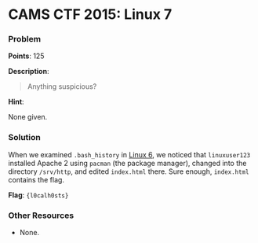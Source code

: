 # CAMS CTF 2015: Linux 7

### Problem

**Points**: 125

**Description**: 

> Anything suspicious?

**Hint**: 

None given.

### Solution

When we examined `.bash_history` in [Linux 6](../linux-6), we noticed that `linuxuser123` installed Apache 2 using `pacman` (the package manager), changed into the directory `/srv/http`, and edited `index.html` there. Sure enough, `index.html` contains the flag.

**Flag**: `{l0calh0sts}`

### Other Resources

* None.
